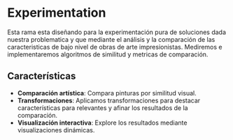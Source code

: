 # Experimentation

Esta rama esta diseñando para la experimentación pura de soluciones dada nuestra problematica y que mediante el análisis y la comparación de las caracteristicas de bajo nivel de obras de arte impresionistas. Mediremos e implementaremos algoritmos de similitud y metricas de comparación.

## Características
- **Comparación artística**: Compara pinturas por similitud visual.
- **Transformaciones**: Aplicamos transformaciones para destacar características para relevantes y afinar los resultados de la comparación.
- **Visualización interactiva**: Explore los resultados mediante visualizaciones dinámicas.
